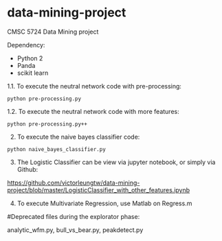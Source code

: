 # data-mining-project

CMSC 5724 Data Mining project

Dependency:
- Python 2
- Panda
- scikit learn

1.1. To execute the neutral network code with pre-processing:

`python pre-processing.py`

1.2. To execute the neutral network code with more features:

`python pre-processing.py++`

2. To execute the naive bayes classifier code:

`python naive_bayes_classifier.py`

3. The Logistic Classifier can be view via jupyter notebook, or simply via Github:

https://github.com/victorleungtw/data-mining-project/blob/master/LogisticClassifier_with_other_features.ipynb

4. To execute Multivariate Regression, use Matlab on Regress.m

#Deprecated files during the explorator phase:

analytic_wfm.py, bull_vs_bear.py, peakdetect.py